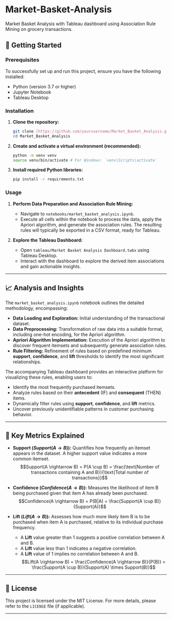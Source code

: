 # Market-Basket-Analysis
Market Basket Analysis with Tableau dashboard using Association Rule Mining on grocery transactions.
## 🚀 Getting Started

### Prerequisites

To successfully set up and run this project, ensure you have the following installed:

* Python (version 3.7 or higher)
* Jupyter Notebook
* Tableau Desktop

### Installation

1.  **Clone the repository:**

    ```bash
    git clone [https://github.com/yourusername/Market_Basket_Analysis.git](https://github.com/yourusername/Market_Basket_Analysis.git)
    cd Market_Basket_Analysis
    ```

2.  **Create and activate a virtual environment (recommended):**

    ```bash
    python -m venv venv
    source venv/bin/activate # For Windows: `venv\Scripts\activate`
    ```

3.  **Install required Python libraries:**

    ```bash
    pip install -r requirements.txt
    ```

### Usage

1.  **Perform Data Preparation and Association Rule Mining:**
    * Navigate to `notebooks/market_basket_analysis.ipynb`.
    * Execute all cells within the notebook to process the data, apply the Apriori algorithm, and generate the association rules. The resulting rules will typically be exported in a CSV format, ready for Tableau.

2.  **Explore the Tableau Dashboard:**
    * Open `tableau/Market Basket Analysis Dashboard.twbx` using Tableau Desktop.
    * Interact with the dashboard to explore the derived item associations and gain actionable insights.

---

## 📈 Analysis and Insights

The `market_basket_analysis.ipynb` notebook outlines the detailed methodology, encompassing:

* **Data Loading and Exploration:** Initial understanding of the transactional dataset.
* **Data Preprocessing:** Transformation of raw data into a suitable format, including one-hot encoding, for the Apriori algorithm.
* **Apriori Algorithm Implementation:** Execution of the Apriori algorithm to discover frequent itemsets and subsequently generate association rules.
* **Rule Filtering:** Refinement of rules based on predefined minimum **support**, **confidence**, and **lift** thresholds to identify the most significant relationships.

The accompanying Tableau dashboard provides an interactive platform for visualizing these rules, enabling users to:

* Identify the most frequently purchased itemsets.
* Analyze rules based on their **antecedent** (IF) and **consequent** (THEN) items.
* Dynamically filter rules using **support**, **confidence**, and **lift** metrics.
* Uncover previously unidentifiable patterns in customer purchasing behavior.

---

## 🎯 Key Metrics Explained

* **Support ($Support(A \rightarrow B)$):** Quantifies how frequently an itemset appears in the dataset. A higher support value indicates a more common itemset.
    $$Support(A \rightarrow B) = P(A \cup B) = \frac{\text{Number of transactions containing A and B}}{\text{Total number of transactions}}$$

* **Confidence ($Confidence(A \rightarrow B)$):** Measures the likelihood of item B being purchased given that item A has already been purchased.
    $$Confidence(A \rightarrow B) = P(B|A) = \frac{Support(A \cup B)}{Support(A)}$$

* **Lift ($Lift(A \rightarrow B)$):** Assesses how much more likely item B is to be purchased when item A is purchased, relative to its individual purchase frequency.
    * A **Lift** value greater than 1 suggests a positive correlation between A and B.
    * A **Lift** value less than 1 indicates a negative correlation.
    * A **Lift** value of 1 implies no correlation between A and B.
    $$Lift(A \rightarrow B) = \frac{Confidence(A \rightarrow B)}{P(B)} = \frac{Support(A \cup B)}{Support(A) \times Support(B)}$$

---

## 📄 License

This project is licensed under the MIT License. For more details, please refer to the `LICENSE` file (if applicable).

---

